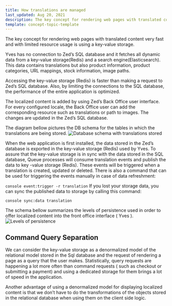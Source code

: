 ```yaml
---
title: How translations are managed
last_updated: Aug 20, 2021
description: The key concept for rendering web pages with translated content very fast and with limited resource usage is using a key-value storage
template: concept-topic-template
---
```


The key concept for rendering web pages with translated content very fast and with limited resource usage is using a key-value storage.

Yves has no connection to Zed’s SQL database and it fetches all dynamic data from a key-value storage(Redis) and a search engine(Elasticsearch). This data contains translations but also product information, product categories, URL mappings, stock information, image paths.

Accessing the key-value storage (Redis) is faster than making a request to Zed’s SQL database. Also, by limiting the connections to the SQL database, the performance of the entire application is optimized.

The localized content is added by using Zed’s Back Office user interface. For every configured locale, the Back Office user can add the corresponding resource such as translations or path to images. The changes are updated in the Zed’s SQL database.

The diagram bellow pictures the DB schema for the tables in which the translations are being stored.
![Database schema with translations stored](https://spryker.s3.eu-central-1.amazonaws.com/docs/Features/Internationalization/Glossary/How+Translations+are+Managed/glossary_kv_and_db.png)

When the web application is first installed, the data stored in the Zed’s database is exported in the key-value storage (Redis) used by Yves. To assure that the key-value storage is in sync with the data stored in the SQL database, Queue processes will consume translation events and publish the data to key -value storage (Redis). These events will be triggered when a translation is created, updated or deleted. There is also a command that can be used for triggering the events manually in case of data refreshment:

`console event:trigger -r translation`
If you lost your storage data, you can sync the published data to storage by calling this command:

`console sync:data translation`

The schema bellow summarizes the levels of persistence used in order to offer localized content into the front office interface ( Yves ).
![Levels of persistence](https://spryker.s3.eu-central-1.amazonaws.com/docs/Features/Internationalization/Glossary/How+Translations+are+Managed/glossarykeyspersistence.png)

## Command Query Separation
We can consider the key-value storage as a denormalized model of the relational model stored in the Sql database and the request of rendering a page as a query that the user makes. Statistically, query requests are happening a lot more often than command requests ( such as checkout or submitting a payment) and using a dedicated storage for them brings a lot of speed in the application.

Another advantage of using a denormalized model for displaying localized content is that we don’t have to do the transformations of the objects stored in the relational database when using them on the client side logic.

<!-- Last review date: Apr 4, 2019 by Ehsan Zanjani -->
